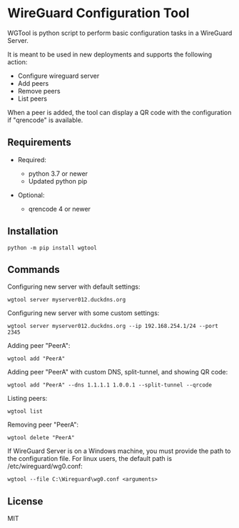 # WireGuard Configuration Tool

WGTool is python script to perform basic configuration tasks in a WireGuard Server.

It is meant to be used in new deployments and supports the following action:

- Configure wireguard server
- Add peers
- Remove peers
- List peers

When a peer is added, the tool can display a QR code with the configuration if "qrencode" is available.

## Requirements

- Required:
  - python 3.7 or newer
  - Updated python pip

- Optional:
  - qrencode 4 or newer

## Installation

    python -m pip install wgtool

## Commands

Configuring new server with default settings:

    wgtool server myserver012.duckdns.org

Configuring new server with some custom settings:

    wgtool server myserver012.duckdns.org --ip 192.168.254.1/24 --port 2345

Adding peer "PeerA":

    wgtool add "PeerA"

Adding peer "PeerA" with custom DNS, split-tunnel, and showing QR code:

    wgtool add "PeerA" --dns 1.1.1.1 1.0.0.1 --split-tunnel --qrcode

Listing peers:

    wgtool list

Removing peer "PeerA":

    wgtool delete "PeerA"

If WireGuard Server is on a Windows machine, you must provide the path to the configuration file. For linux users, the default path is /etc/wireguard/wg0.conf:

    wgtool --file C:\Wireguard\wg0.conf <arguments>


## License

MIT
